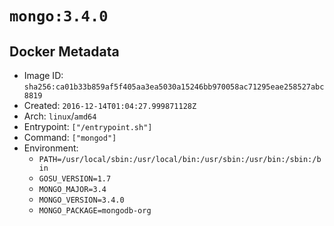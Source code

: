 # `mongo:3.4.0`

## Docker Metadata

- Image ID: `sha256:ca01b33b859af5f405aa3ea5030a15246bb970058ac71295eae258527abc8819`
- Created: `2016-12-14T01:04:27.999871128Z`
- Arch: `linux`/`amd64`
- Entrypoint: `["/entrypoint.sh"]`
- Command: `["mongod"]`
- Environment:
  - `PATH=/usr/local/sbin:/usr/local/bin:/usr/sbin:/usr/bin:/sbin:/bin`
  - `GOSU_VERSION=1.7`
  - `MONGO_MAJOR=3.4`
  - `MONGO_VERSION=3.4.0`
  - `MONGO_PACKAGE=mongodb-org`
